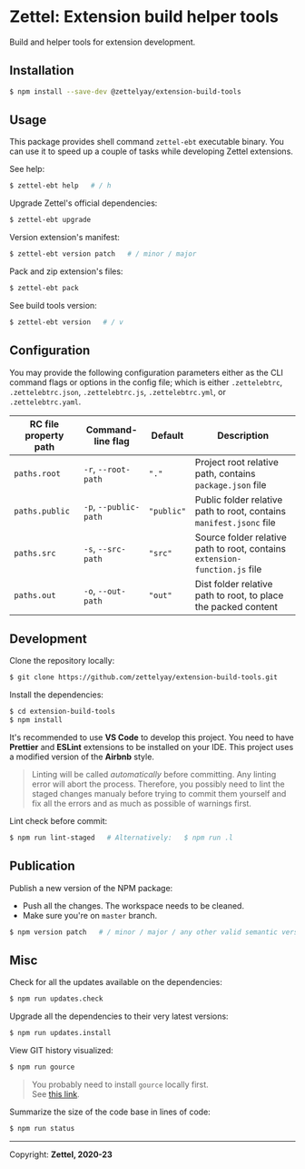 # Zettel: Extension build helper tools

Build and helper tools for extension development.

## Installation

```bash
$ npm install --save-dev @zettelyay/extension-build-tools
```

## Usage

This package provides shell command `zettel-ebt` executable binary.
You can use it to speed up a couple of tasks while developing Zettel extensions.

See help:

```bash
$ zettel-ebt help   # / h
```

Upgrade Zettel's official dependencies:

```bash
$ zettel-ebt upgrade
```

Version extension's manifest:

```bash
$ zettel-ebt version patch   # / minor / major
```

Pack and zip extension's files:

```bash
$ zettel-ebt pack
```

See build tools version:

```bash
$ zettel-ebt version   # / v
```

## Configuration

You may provide the following configuration parameters either as the CLI command flags or options in the config file; which is either `.zettelebtrc`, `.zettelebtrc.json`, `.zettelebtrc.js`, `.zettelebtrc.yml`, or `.zettelebtrc.yaml`.

| RC file property path | Command-line flag | Default | Description |
|---|---|---|---|
| `paths.root` | `-r`, `--root-path` | `"."` | Project root relative path, contains `package.json` file
| `paths.public` | `-p`, `--public-path` | `"public"` | Public folder relative path to root, contains `manifest.jsonc` file
| `paths.src` | `-s`, `--src-path` | `"src"` | Source folder relative path to root, contains `extension-function.js` file
| `paths.out` | `-o`, `--out-path` | `"out"` | Dist folder relative path to root, to place the packed content

## Development

Clone the repository locally:

```bash
$ git clone https://github.com/zettelyay/extension-build-tools.git
```

Install the dependencies:

```bash
$ cd extension-build-tools
$ npm install
```

It's recommended to use **VS Code** to develop this project.
You need to have **Prettier** and **ESLint** extensions to be installed on your IDE.
This project uses a modified version of the **Airbnb** style.

> Linting will be called _automatically_ before committing. Any linting error will abort the process. Therefore, you possibly need to lint the staged changes manualy before trying to commit them yourself and fix all the errors and as much as possible of warnings first.

Lint check before commit:

```bash
$ npm run lint-staged   # Alternatively:   $ npm run .l
```

## Publication

Publish a new version of the NPM package:

- Push all the changes. The workspace needs to be cleaned.
- Make sure you're on `master` branch.

```bash
$ npm version patch   # / minor / major / any other valid semantic version
```

## Misc

Check for all the updates available on the dependencies:

```bash
$ npm run updates.check
```

Upgrade all the dependencies to their very latest versions:

```bash
$ npm run updates.install
```

View GIT history visualized:

```bash
$ npm run gource
```

> You probably need to install `gource` locally first.<br/>
See [this link](https://gource.io/).

Summarize the size of the code base in lines of code:

```bash
$ npm run status
```


------------------

Copyright: **Zettel, 2020-23**
